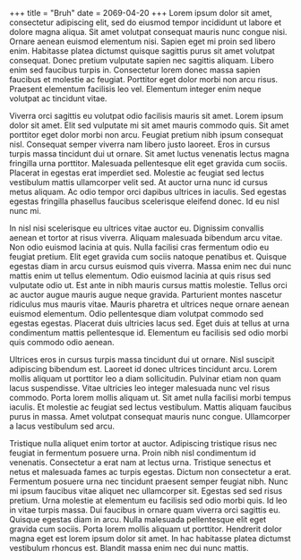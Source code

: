 +++
title = "Bruh"
date = 2069-04-20
+++
Lorem ipsum dolor sit amet, consectetur adipiscing elit, sed do eiusmod tempor incididunt ut labore et dolore magna aliqua. Sit amet volutpat consequat mauris nunc congue nisi. Ornare aenean euismod elementum nisi. Sapien eget mi proin sed libero enim. Habitasse platea dictumst quisque sagittis purus sit amet volutpat consequat. Donec pretium vulputate sapien nec sagittis aliquam. Libero enim sed faucibus turpis in. Consectetur lorem donec massa sapien faucibus et molestie ac feugiat. Porttitor eget dolor morbi non arcu risus. Praesent elementum facilisis leo vel. Elementum integer enim neque volutpat ac tincidunt vitae.

Viverra orci sagittis eu volutpat odio facilisis mauris sit amet. Lorem ipsum dolor sit amet. Elit sed vulputate mi sit amet mauris commodo quis. Sit amet porttitor eget dolor morbi non arcu. Feugiat pretium nibh ipsum consequat nisl. Consequat semper viverra nam libero justo laoreet. Eros in cursus turpis massa tincidunt dui ut ornare. Sit amet luctus venenatis lectus magna fringilla urna porttitor. Malesuada pellentesque elit eget gravida cum sociis. Placerat in egestas erat imperdiet sed. Molestie ac feugiat sed lectus vestibulum mattis ullamcorper velit sed. At auctor urna nunc id cursus metus aliquam. Ac odio tempor orci dapibus ultrices in iaculis. Sed egestas egestas fringilla phasellus faucibus scelerisque eleifend donec. Id eu nisl nunc mi.

In nisl nisi scelerisque eu ultrices vitae auctor eu. Dignissim convallis aenean et tortor at risus viverra. Aliquam malesuada bibendum arcu vitae. Non odio euismod lacinia at quis. Nulla facilisi cras fermentum odio eu feugiat pretium. Elit eget gravida cum sociis natoque penatibus et. Quisque egestas diam in arcu cursus euismod quis viverra. Massa enim nec dui nunc mattis enim ut tellus elementum. Odio euismod lacinia at quis risus sed vulputate odio ut. Est ante in nibh mauris cursus mattis molestie. Tellus orci ac auctor augue mauris augue neque gravida. Parturient montes nascetur ridiculus mus mauris vitae. Mauris pharetra et ultrices neque ornare aenean euismod elementum. Odio pellentesque diam volutpat commodo sed egestas egestas. Placerat duis ultricies lacus sed. Eget duis at tellus at urna condimentum mattis pellentesque id. Elementum eu facilisis sed odio morbi quis commodo odio aenean.

Ultrices eros in cursus turpis massa tincidunt dui ut ornare. Nisl suscipit adipiscing bibendum est. Laoreet id donec ultrices tincidunt arcu. Lorem mollis aliquam ut porttitor leo a diam sollicitudin. Pulvinar etiam non quam lacus suspendisse. Vitae ultricies leo integer malesuada nunc vel risus commodo. Porta lorem mollis aliquam ut. Sit amet nulla facilisi morbi tempus iaculis. Et molestie ac feugiat sed lectus vestibulum. Mattis aliquam faucibus purus in massa. Amet volutpat consequat mauris nunc congue. Ullamcorper a lacus vestibulum sed arcu.

Tristique nulla aliquet enim tortor at auctor. Adipiscing tristique risus nec feugiat in fermentum posuere urna. Proin nibh nisl condimentum id venenatis. Consectetur a erat nam at lectus urna. Tristique senectus et netus et malesuada fames ac turpis egestas. Dictum non consectetur a erat. Fermentum posuere urna nec tincidunt praesent semper feugiat nibh. Nunc mi ipsum faucibus vitae aliquet nec ullamcorper sit. Egestas sed sed risus pretium. Urna molestie at elementum eu facilisis sed odio morbi quis. Id leo in vitae turpis massa. Dui faucibus in ornare quam viverra orci sagittis eu. Quisque egestas diam in arcu. Nulla malesuada pellentesque elit eget gravida cum sociis. Porta lorem mollis aliquam ut porttitor. Hendrerit dolor magna eget est lorem ipsum dolor sit amet. In hac habitasse platea dictumst vestibulum rhoncus est. Blandit massa enim nec dui nunc mattis.